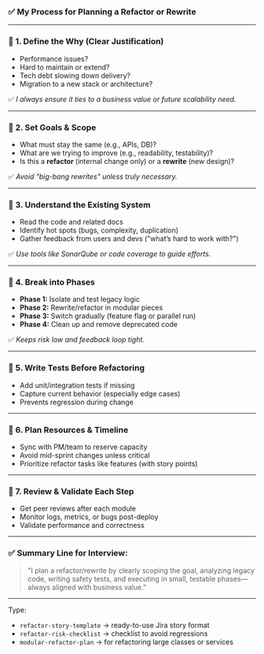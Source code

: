 ### ✅ My Process for Planning a Refactor or Rewrite

---

### 🔹 1. **Define the Why (Clear Justification)**

* Performance issues?
* Hard to maintain or extend?
* Tech debt slowing down delivery?
* Migration to a new stack or architecture?

✅ *I always ensure it ties to a business value or future scalability need.*

---

### 🔹 2. **Set Goals & Scope**

* What must stay the same (e.g., APIs, DB)?
* What are we trying to improve (e.g., readability, testability)?
* Is this a **refactor** (internal change only) or a **rewrite** (new design)?

✅ *Avoid "big-bang rewrites" unless truly necessary.*

---

### 🔹 3. **Understand the Existing System**

* Read the code and related docs
* Identify hot spots (bugs, complexity, duplication)
* Gather feedback from users and devs ("what’s hard to work with?")

✅ *Use tools like SonarQube or code coverage to guide efforts.*

---

### 🔹 4. **Break into Phases**

* **Phase 1:** Isolate and test legacy logic
* **Phase 2:** Rewrite/refactor in modular pieces
* **Phase 3:** Switch gradually (feature flag or parallel run)
* **Phase 4:** Clean up and remove deprecated code

✅ *Keeps risk low and feedback loop tight.*

---

### 🔹 5. **Write Tests Before Refactoring**

* Add unit/integration tests if missing
* Capture current behavior (especially edge cases)
* Prevents regression during change

---

### 🔹 6. **Plan Resources & Timeline**

* Sync with PM/team to reserve capacity
* Avoid mid-sprint changes unless critical
* Prioritize refactor tasks like features (with story points)

---

### 🔹 7. **Review & Validate Each Step**

* Get peer reviews after each module
* Monitor logs, metrics, or bugs post-deploy
* Validate performance and correctness

---

### ✅ Summary Line for Interview:

> "I plan a refactor/rewrite by clearly scoping the goal, analyzing legacy code, writing safety tests, and executing in small, testable phases—always aligned with business value."

---

Type:

* `refactor-story-template` → ready-to-use Jira story format
* `refactor-risk-checklist` → checklist to avoid regressions
* `modular-refactor-plan` → for refactoring large classes or services
